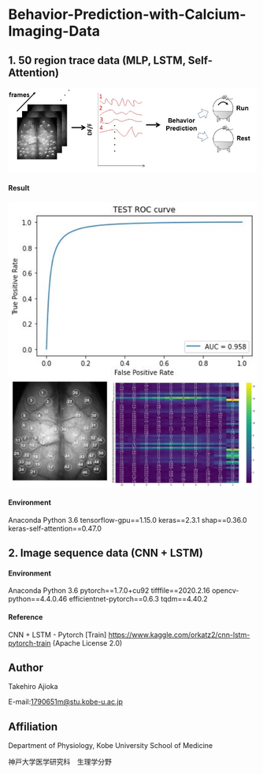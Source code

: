 # Behavior-Prediction-with-Calcium-Imaging-Data

## 1. 50 region trace data (MLP, LSTM, Self-Attention)
<img src="doc/abstract1.jpg" width="800" align="below">

#### Result

<img src="doc/result1.jpg" width="800" align="below">

<img src="doc/vis_1.jpg" width="800" align="below">

#### Environment
Anaconda
Python 3.6
tensorflow-gpu==1.15.0
keras==2.3.1
shap==0.36.0
keras-self-attention==0.47.0

## 2. Image sequence data (CNN + LSTM)

#### Environment
Anaconda
Python 3.6
pytorch==1.7.0+cu92
tifffile==2020.2.16
opencv-python==4.4.0.46
efficientnet-pytorch==0.6.3
tqdm==4.40.2

#### Reference
CNN + LSTM - Pytorch [Train] https://www.kaggle.com/orkatz2/cnn-lstm-pytorch-train (Apache License 2.0)

## Author
Takehiro Ajioka

E-mail:1790651m@stu.kobe-u.ac.jp

## Affiliation

Department of Physiology, Kobe University School of Medicine

神戸大学医学研究科　生理学分野
